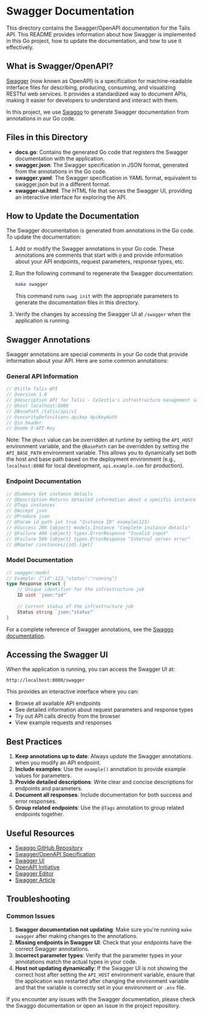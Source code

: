 # Swagger Documentation

This directory contains the Swagger/OpenAPI documentation for the Talis API. This README provides information about how Swagger is implemented in this Go project, how to update the documentation, and how to use it effectively.

## What is Swagger/OpenAPI?

[Swagger](https://swagger.io/) (now known as OpenAPI) is a specification for machine-readable interface files for describing, producing, consuming, and visualizing RESTful web services. It provides a standardized way to document APIs, making it easier for developers to understand and interact with them.

In this project, we use [Swaggo](https://github.com/swaggo/swag) to generate Swagger documentation from annotations in our Go code.

## Files in this Directory

- **docs.go**: Contains the generated Go code that registers the Swagger documentation with the application.
- **swagger.json**: The Swagger specification in JSON format, generated from the annotations in the Go code.
- **swagger.yaml**: The Swagger specification in YAML format, equivalent to swagger.json but in a different format.
- **swagger-ui.html**: The HTML file that serves the Swagger UI, providing an interactive interface for exploring the API.

## How to Update the Documentation

The Swagger documentation is generated from annotations in the Go code. To update the documentation:

1. Add or modify the Swagger annotations in your Go code. These annotations are comments that start with `@` and provide information about your API endpoints, request parameters, response types, etc.

2. Run the following command to regenerate the Swagger documentation:

   ```bash
   make swagger
   ```

   This command runs `swag init` with the appropriate parameters to generate the documentation files in this directory.

3. Verify the changes by accessing the Swagger UI at `/swagger` when the application is running.

## Swagger Annotations

Swagger annotations are special comments in your Go code that provide information about your API. Here are some common annotations:

### General API Information

```go
// @title Talis API
// @version 1.0
// @description API for Talis - Celestia's infrastructure management service
// @host localhost:8080
// @BasePath /talis/api/v1
// @securityDefinitions.apikey ApiKeyAuth
// @in header
// @name X-API-Key
```

Note: The `@host` value can be overridden at runtime by setting the `API_HOST` environment variable, and the `@BasePath` can be overridden by setting the `API_BASE_PATH` environment variable. This allows you to dynamically set both the host and base path based on the deployment environment (e.g., `localhost:8080` for local development, `api.example.com` for production).

### Endpoint Documentation

```go
// @Summary Get instance details
// @Description Returns detailed information about a specific instance identified by its ID.
// @Tags instances
// @Accept json
// @Produce json
// @Param id path int true "Instance ID" example(123)
// @Success 200 {object} models.Instance "Complete instance details"
// @Failure 400 {object} types.ErrorResponse "Invalid input"
// @Failure 500 {object} types.ErrorResponse "Internal server error"
// @Router /instances/{id} [get]
```

### Model Documentation

```go
// swagger:model
// Example: {"id":123,"status":"running"}
type Response struct {
    // Unique identifier for the infrastructure job
    ID uint `json:"id"`
    
    // Current status of the infrastructure job
    Status string `json:"status"`
}
```

For a complete reference of Swagger annotations, see the [Swaggo documentation](https://github.com/swaggo/swag#declarative-comments-format).

## Accessing the Swagger UI

When the application is running, you can access the Swagger UI at:

```
http://localhost:8080/swagger
```

This provides an interactive interface where you can:

- Browse all available API endpoints
- See detailed information about request parameters and response types
- Try out API calls directly from the browser
- View example requests and responses


## Best Practices

1. **Keep annotations up to date**: Always update the Swagger annotations when you modify an API endpoint.
2. **Include examples**: Use the `example()` annotation to provide example values for parameters.
3. **Provide detailed descriptions**: Write clear and concise descriptions for endpoints and parameters.
4. **Document all responses**: Include documentation for both success and error responses.
5. **Group related endpoints**: Use the `@Tags` annotation to group related endpoints together.

## Useful Resources

- [Swaggo GitHub Repository](https://github.com/swaggo/swag)
- [Swagger/OpenAPI Specification](https://swagger.io/specification/)
- [Swagger UI](https://swagger.io/tools/swagger-ui/)
- [OpenAPI Initiative](https://www.openapis.org/)
- [Swagger Editor](https://editor.swagger.io/)
- [Swagger Article](https://medium.com/julotech/implementing-swagger-in-go-projects-8579a5fb955)

## Troubleshooting

### Common Issues

1. **Swagger documentation not updating**: Make sure you're running `make swagger` after making changes to the annotations.
2. **Missing endpoints in Swagger UI**: Check that your endpoints have the correct Swagger annotations.
3. **Incorrect parameter types**: Verify that the parameter types in your annotations match the actual types in your code.
4. **Host not updating dynamically**: If the Swagger UI is not showing the correct host after setting the `API_HOST` environment variable, ensure that the application was restarted after changing the environment variable and that the variable is correctly set in your environment or `.env` file.

If you encounter any issues with the Swagger documentation, please check the Swaggo documentation or open an issue in the project repository.
